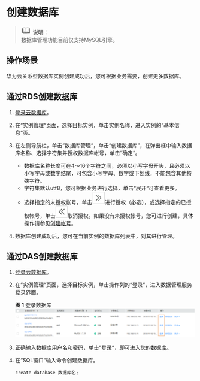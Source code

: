 # 创建数据库<a name="rds_05_0019"></a>

>![](public_sys-resources/icon-note.gif) **说明：**   
>数据库管理功能目前仅支持MySQL引擎。  

## 操作场景<a name="section7898787175059"></a>

华为云关系型数据库实例创建成功后，您可根据业务需要，创建更多数据库。

## 通过RDS创建数据库<a name="section13116113272414"></a>

1.  [登录云数据库](https://support.huaweicloud.com/qs-rds/rds_login.html)。
2.  在“实例管理“页面，选择目标实例，单击实例名称，进入实例的“基本信息“页。
3.  在左侧导航栏，单击“数据库管理“，单击“创建数据库“，在弹出框中输入数据库名称、选择字符集并授权数据库帐号，单击“确定“。
    -   数据库名称长度可在4～16个字符之间，必须以小写字母开头，且必须以小写字母或数字结尾，可包含小写字母、数字或下划线，不能包含其他特殊字符。
    -   字符集默认utf8，您可根据业务进行选择，单击“展开“可查看更多。
    -   选择指定的未授权帐号，单击![](figures/toright02.png)进行授权（必选），或选择指定的已授权帐号，单击![](figures/toleft02.png)取消授权。如果没有未授权帐号，您可进行创建，具体操作请参见[创建帐号](创建帐号.md)。

4.  数据库创建成功后，您可在当前实例的数据库列表中，对其进行管理。

## 通过DAS创建数据库<a name="section1064035173317"></a>

1.  [登录云数据库](https://support.huaweicloud.com/qs-rds/rds_login.html)。
2.  在“实例管理“页面，选择目标实例，单击操作列的“登录“，进入数据管理服务登录界面。

    **图 1**  登录数据库<a name="fig56246975814"></a>  
    ![](figures/登录数据库.png "登录数据库")

3.  正确输入数据库用户名和密码，单击“登录“，即可进入您的数据库。
4.  在“SQL窗口“输入命令创建数据库。

    ```
    create database 数据库名;
    ```



